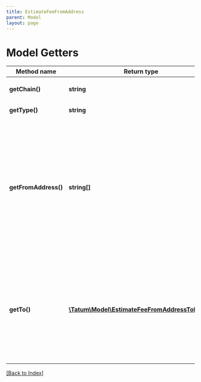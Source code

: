 ```yaml
---
title: EstimateFeeFromAddress
parent: Model
layout: page
---
```


# Model Getters

Method name | Return type | Description | Notes
------------ | ------------- | ------------- | -------------
**getChain()** | **string** | Blockchain to estimate fee for. |
**getType()** | **string** | Type of transaction |
**getFromAddress()** | **string[]** | Array of addresses. Tatum will automatically scan last 100 transactions for each address and will use all of the unspent values. We advise to use this option if you have 1 address per 1 transaction only. |
**getTo()** | [**\Tatum\Model\EstimateFeeFromAddressToInner[]**](EstimateFeeFromAddressToInner.md) | Array of addresses and values to send bitcoins to. Values must be set in BTC. Difference between from and to is transaction fee. |

[[Back to Index]](../index.md)
